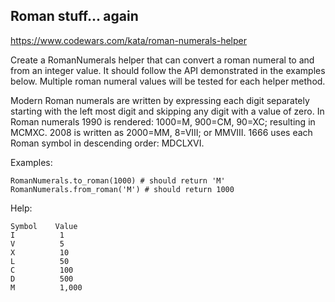 ## Roman stuff... again

https://www.codewars.com/kata/roman-numerals-helper

Create a RomanNumerals helper that can convert a roman numeral to and from an integer value. It should follow the API demonstrated in the examples below. Multiple roman numeral values will be tested for each helper method.

Modern Roman numerals are written by expressing each digit separately starting with the left most digit and skipping any digit with a value of zero. In Roman numerals 1990 is rendered: 1000=M, 900=CM, 90=XC; resulting in MCMXC. 2008 is written as 2000=MM, 8=VIII; or MMVIII. 1666 uses each Roman symbol in descending order: MDCLXVI.

Examples:
```
RomanNumerals.to_roman(1000) # should return 'M'
RomanNumerals.from_roman('M') # should return 1000
```

Help:
```
Symbol    Value
I          1
V          5
X          10
L          50
C          100
D          500
M          1,000
```
